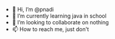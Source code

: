 - 👋 Hi, I’m @pnadi
- 🌱 I’m currently learning java in school
- 💞️ I’m looking to collaborate on nothing
- 📫 How to reach me, just don't

<!---
pnadi/pnadi is a ✨ special ✨ repository because its `README.md` (this file) appears on your GitHub profile.
You can click the Preview link to take a look at your changes.
--->
